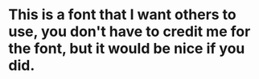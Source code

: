 # This is a font that I want others to use, you don't have to credit me for the font, but it would be nice if you did.
